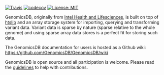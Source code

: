 [![Travis](https://travis-ci.org/GenomicsDB/GenomicsDB.svg?branch=master)](https://travis-ci.org/GenomicsDB/GenomicsDB)
[![codecov](https://codecov.io/gh/GenomicsDB/GenomicsDB/branch/master/graph/badge.svg)](https://codecov.io/gh/GenomicsDB/GenomicsDB)
[![License: MIT](https://img.shields.io/badge/License-MIT-yellow.svg)](https://opensource.org/licenses/MIT)

GenomicsDB, originally from [Intel Health and Lifesciences](https://github.com/Intel-HLS/GenomicsDB), is built on top of [htslib](https://github.com/samtools/htslib) and an array storage system for importing, querying and transforming variant data. Variant data is sparse by nature (sparse relative to the whole genome) and using sparse array data stores is a perfect fit for storing such data.

The GenomicsDB documentation for users is hosted as a Github wiki:
https://github.com/GenomicsDB/GenomicsDB/wiki

GenomicsDB is open source and all participation is welcome. Please read the [guidelines](contrib/README.md) to help with contributions.
